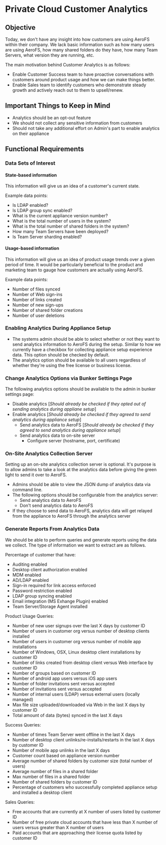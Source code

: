 # Private Cloud Customer Analytics

## Objective

Today, we don't have any insight into how customers are using AeroFS within their company. We lack
basic information such as how many users are using AeroFS, how many shared folders do they have,
how many Team Servers, what version they are running, etc.

The main motivation behind Customer Analytics is as follows:

* Enable Customer Success team to have proactive conversations with customers around product usage
and how we can make things better.
* Enable Sales team to identify customers who demonstrate steady growth and actively reach out to
them to upsell/renew.

## Important Things to Keep in Mind

* Analytics should be an opt-out feature
* We should not collect any sensitive information from customers
* Should not take any additional effort on Admin's part to enable analytics on their appliance

## Functional Requirements

### Data Sets of Interest

#### State-based information
This information will give us an idea of a customer's current state.

Example data points:

- Is LDAP enabled?
- Is LDAP group sync enabled?
- What is the current appliance version number?
- What is the total number of users in the system?
- What is the total number of shared folders in the system?
- How many Team Servers have been deployed?
- Is Team Server sharding enabled?

#### Usage-based information
This information will give us an idea of product usage trends over a given period of time. It would
be particularly beneficial to the product and marketing team to gauge how customers are actually
using AeroFS.

Example data points:

- Number of files synced
- Number of Web sign-ins
- Number of links created
- Number of new sign-ups
- Number of shared folder creations
- Number of user deletions

### Enabling Analytics During Appliance Setup
- The systems admin should be able to select whether or not they want to send analytics information
to AeroFS during the setup. Similar to how we currently have a checkbox for collecting appliance
setup experience data. This option should be checked by default.
- The analytics option should be available to all users regardless of whether they're using the
free license or business license.

### Change Analytics Options via Bunker Settings Page
The following analytics options should be available to the admin in bunker settings page:

- Disable analytics [_Should already be checked if they opted out of sending analytics during 
appliane setup_]
- Enable analytics [_Should already be checked if they agreed to send analytics during appliance 
setup_]
    - Send analytics data to AeroFS [_Should already be checked if they agreed to send analytics 
during appliance setup_]
    - Send analytics data to on-site server
        - Configure server (hostname, port, certificate)

### On-Site Analytics Collection Server
Setting up an on-site analytics collection server is optional. It's purpose is to allow admins to 
take a look at the analytics data before giving the green light to send it over to AeroFS.

   - Admins should be able to view the JSON dump of analytics data via command line.
   - The following options should be configurable from the analytics server:
       - Send analytics data to AeroFS
       - Don't send analytics data to AeroFS
   - If they choose to send data to AeroFS, analytics data will get relayed from the appliance to 
AeroFS through the analytics server

### Generate Reports From Analytics Data
We should be able to perform queries and generate reports using the data we collect. The type of 
information we want to extract are as follows.

Percentage of customer that have:

- Auditing enabled
- Desktop client authorization enabled
- MDM enabled
- AD/LDAP enabled
- Sign-in required for link access enforced
- Password restriction enabled
- LDAP group syncing enabled
- Email integration (MS Exhange Plugin) enabled
- Team Server/Storage Agent installed

Product Usage Queries:

- Number of new user signups over the last X days by customer ID
- Number of users in customer org versus number of desktop clients installed
- Number of users in customer org versus number of mobile app installations
- Number of Windows, OSX, Linux desktop client installations by customer ID
- Number of links created from desktop client versus Web interface by customer ID
- Number of groups based on customer ID
- Number of android app users versus iOS app users
- Number of folder invitations sent versus accepted
- Number of invitations sent versus accepted
- Number of internal users (LDAP) versus external users (locally managed)
- Max file size uploaded/downloaded via Web in the last X days by customer ID
- Total amount of data (bytes) synced in the last X days

Success Queries:

- Number of times Team Server went offline in the last X days
- Number of desktop client unlinks/re-installs/restarts in the last X days by customer ID
- Number of mobile app unlinks in the last X days
- Customer count based on appliance version number
- Average number of shared folders by customer size (total number of users)
- Average number of files in a shared folder
- Max number of files in a shared folder
- Number of shared folders by customer ID
- Percentage of customers who successfully completed appliance setup and installed a desktop client

Sales Queries:

- Free accounts that are currently at X number of users listed by customer ID
- Number of free private cloud accounts that have less than X number of users versus greater than 
  X number of users
- Paid accounts that are approaching their license quota listed by customer ID
